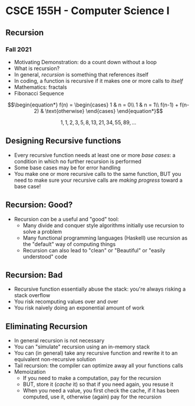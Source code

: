 
# CSCE 155H - Computer Science I
## Recursion
### Fall 2021

* Motivating Demonstration: do a count down without a loop
* What is recursion?
* In general, *recursion* is something that references itself
* In coding, a function is recursive if it makes one or more calls to *itself*
* Mathematics: fractals
* Fibonacci Sequence

$$\begin{equation*}
    f(n) = \begin{cases}
               1               & n = 0\\
               1               & n = 1\\
               f(n-1) + f(n-2) & \text{otherwise}
           \end{cases}
\end{equation*}$$

$$1, 1, 2, 3, 5, 8, 13, 21, 34, 55, 89, ...$$


## Designing Recursive functions

* Every recursive function needs at least one or more *base cases*: a condition in which no further recursion is performed
* Some base cases may be for error handling
* You make one or more recursive calls to the same function, BUT you need to make sure your recursive calls are *making progress* toward a base case!

## Recursion: Good?

* Recursion *can* be a useful and "good" tool:
  * Many divide and conquer style algorithms initially use recursion to solve a problem
  * Many functional programming languages (Haskell) use recursion as the "default" way of computing things
  * Recursion can also lead to "clean" or "Beautiful" or "easily understood" code

## Recursion: Bad

* Recursive function essentially abuse the stack: you're always risking a stack overflow
* You risk recomputing values over and over
* You risk naively doing an exponential amount of work

## Eliminating Recursion

* In general recursion is not necessary
* You can "simulate" recursion using an in-memory stack
* You can (in general) take any recursive function and rewrite it to an equivalent non-recursive solution
* Tail recursion: the compiler can optimize away all your functions calls
* Memoization
  * If you need to make a computation, pay for the recursion
  * BUT, store it (*cache* it) so that if you need again, you resuse it
  * When you need a value, you first check the cache, if it has been computed, use it, otherwise (again) pay for the recursion

```text





```
